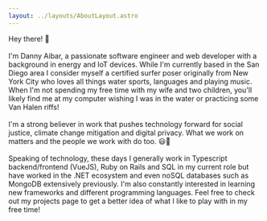 ```yaml
---
layout: ../layouts/AboutLayout.astro
---
```

Hey there! 👋
<br/>
<br/>
I'm Danny Aibar, a passionate software engineer and web developer with a background in energy and IoT devices.  While I'm currently based in the San Diego area I consider myself a certified surfer poser originally from New York City who loves all things water sports, languages and playing music.  When I'm not spending my free time with my wife and two children, you'll likely find me at my computer wishing I was in the water or practicing some Van Halen riffs!
<br/>
<br/>
I'm a strong believer in work that pushes technology forward for social justice, climate change mitigation and digital privacy.  What we work on matters and the people we work with do too. 😃🤙
<br/>
<br/>
Speaking of technology, these days I generally work in Typescript backend/frontend (VueJS), Ruby on Rails and SQL in my current role but have worked in the .NET ecosystem and even noSQL databases such as MongoDB extensively previously.  I'm also constantly interested in learning new frameworks and different programming languages.  Feel free to check out my projects page to get a better idea of what I like to play with in my free time!